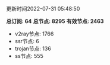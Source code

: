 更新时间2022-07-31 05:48:50

**总订阅: 64**
**总节点: 8295**
**有效节点: 2463**
- v2ray节点: 1766
- ssr节点: 6
- trojan节点: 136
- ss节点: 555
